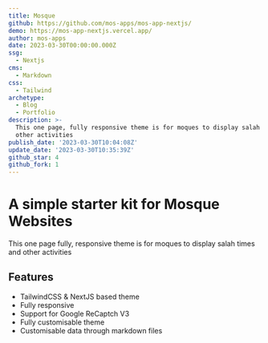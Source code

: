```yaml
---
title: Mosque
github: https://github.com/mos-apps/mos-app-nextjs/
demo: https://mos-app-nextjs.vercel.app/
author: mos-apps
date: 2023-03-30T00:00:00.000Z
ssg:
  - Nextjs
cms:
  - Markdown
css:
  - Tailwind
archetype:
  - Blog
  - Portfolio
description: >-
  This one page, fully responsive theme is for moques to display salah times and
  other activities
publish_date: '2023-03-30T10:04:08Z'
update_date: '2023-03-30T10:35:39Z'
github_star: 4
github_fork: 1
---
```


# A simple starter kit for Mosque Websites

This one page fully, responsive theme is for moques to display salah times and other activities

## Features

- TailwindCSS & NextJS based theme
- Fully responsive
- Support for Google ReCaptch V3
- Fully customisable theme
- Customisable data through markdown files
